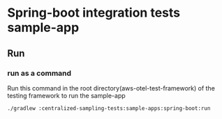# Spring-boot integration tests sample-app

## Run
### run as a command

Run this command in the root directory(aws-otel-test-framework) of the testing framework to run the sample-app

```shell
./gradlew :centralized-sampling-tests:sample-apps:spring-boot:run
```

